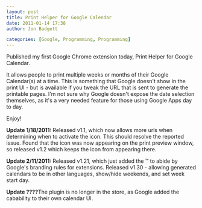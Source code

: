 ```yaml
---
layout: post
title: Print Helper for Google Calendar
date: 2011-01-14 17:38
author: Jon Badgett

categories: [Google, Programming, Programming]
---
```


Published my first Google Chrome extension today, Print Helper for Google Calendar. 
<!--more-->

It allows people to print multiple weeks or months of their Google Calendar(s) at a time. This is something that Google doesn't show in the print UI - but is available if you tweak the URL that is sent to generate the printable pages. I'm not sure why Google doesn't expose the date selection themselves, as it's a very needed feature for those using Google Apps day to day.

Enjoy!

<strong>Update 1/18/2011: </strong>Released v1.1, which now allows more urls when determining when to activate the icon. This should resolve the reported issue. Found that the icon was now appearing on the print preview window, so released v1.2 which keeps the icon from appearing there.

<strong>Update 2/11/2011: </strong>Released v1.21, which just added the ™ to abide by Google's branding rules for extensions. Released v1.30 - allowing generated calendars to be in other languages, show/hide weekends, and set week start day.

<strong>Update ????</strong>The plugin is no longer in the store, as Google added the cabability to their own calendar UI.